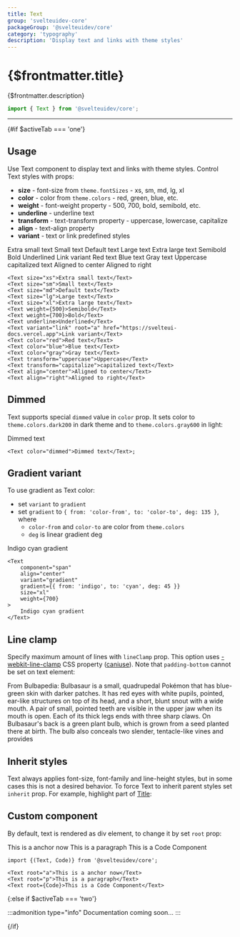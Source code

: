```yaml
---
title: Text
group: 'svelteuidev-core'
packageGroup: '@svelteuidev/core'
category: 'typography'
description: 'Display text and links with theme styles'
---
```


<script lang='ts'>
    import Preview from '$lib/components/DocsHelpers/Preview.svelte'
	import { Text, Title, Code } from '@svelteuidev/core'
    import { DocTabs, activeTab } from '$lib/components'
</script>

# {$frontmatter.title}

{$frontmatter.description}

```ts
import { Text } from '@svelteuidev/core';
```

<DocTabs />

<hr>
<!-- Top Section -->

{#if $activeTab === 'one'}

## Usage

Use Text component to display text and links with theme styles. Control Text styles with props:

- **size** - font-size from `theme.fontSizes` - xs, sm, md, lg, xl
- **color** - color from `theme.colors` - red, green, blue, etc.
- **weight** - font-weight property - 500, 700, bold, semibold, etc.
- **underline** - underline text
- **transform** - text-transform property - uppercase, lowercase, capitalize
- **align** - text-align property
- **variant** - text or link predefined styles

<Preview class='not-prose' direction='column'>
    <Text size="xs">Extra small text</Text>
    <Text size="sm">Small text</Text>
    <Text size="md">Default text</Text>
    <Text size="lg">Large text</Text>
    <Text size="xl">Extra large text</Text>
    <Text weight={500}>Semibold</Text>
    <Text weight={700}>Bold</Text>
    <Text underline>Underlined</Text>
    <Text variant="link" root="a" href="https://svelteui-docs.vercel.app">Link variant</Text>
    <Text color="red">Red text</Text>
    <Text color="blue">Blue text</Text>
    <Text color="gray">Gray text</Text>
    <Text transform="uppercase">Uppercase</Text>
    <Text transform="capitalize">capitalized text</Text>
</Preview>
    <Text align="center">Aligned to center</Text>
    <Text align="right">Aligned to right</Text>

```svelte|copy
<Text size="xs">Extra small text</Text>
<Text size="sm">Small text</Text>
<Text size="md">Default text</Text>
<Text size="lg">Large text</Text>
<Text size="xl">Extra large text</Text>
<Text weight={500}>Semibold</Text>
<Text weight={700}>Bold</Text>
<Text underline>Underlined</Text>
<Text variant="link" root="a" href="https://svelteui-docs.vercel.app">Link variant</Text>
<Text color="red">Red text</Text>
<Text color="blue">Blue text</Text>
<Text color="gray">Gray text</Text>
<Text transform="uppercase">Uppercase</Text>
<Text transform="capitalize">capitalized text</Text>
<Text align="center">Aligned to center</Text>
<Text align="right">Aligned to right</Text>
```

## Dimmed

Text supports special `dimmed` value in `color` prop. It sets color to `theme.colors.dark200` in dark theme and to `theme.colors.gray600` in light:

<Preview class='not-prose'>
    <Text color="dimmed">Dimmed text</Text>
</Preview>

```svelte|copy
<Text color="dimmed">Dimmed text</Text>;
```

## Gradient variant

To use gradient as Text color:

- set `variant` to `gradient`
- set `gradient` to `{ from: 'color-from', to: 'color-to', deg: 135 }`, where
  - `color-from` and `color-to` are color from `theme.colors`
  - `deg` is linear gradient deg

<Preview class='not-prose'>
    <Text
      component="span"
      align="center"
      variant="gradient"
      gradient={{ from: 'indigo', to: 'cyan', deg: 45 }}
      size="xl"
      weight={700}
    >
      Indigo cyan gradient
    </Text>
</Preview>

```svelte|copy
<Text
    component="span"
    align="center"
    variant="gradient"
    gradient={{ from: 'indigo', to: 'cyan', deg: 45 }}
    size="xl"
    weight={700}
>
    Indigo cyan gradient
</Text>
```

## Line clamp

Specify maximum amount of lines with `lineClamp` prop. This option uses [-webkit-line-clamp](https://developer.mozilla.org/en-US/docs/Web/CSS/-webkit-line-clamp)
CSS property ([caniuse](https://caniuse.com/css-line-clamp)). Note that `padding-bottom` cannot be set on text element:

<Preview class='not-prose'>
    <Text lineClamp={4}>
        From Bulbapedia: Bulbasaur is a small, quadrupedal Pokémon that has blue-green skin with darker patches. It has red eyes with white pupils, pointed, ear-like structures on top of its head, and a short, blunt snout with a wide mouth. A pair of small, pointed teeth are visible in the upper jaw when its mouth is open. Each of its thick legs ends with three sharp claws. On Bulbasaur's back is a green plant bulb, which is grown from a seed planted there at birth. The bulb also conceals two slender, tentacle-like vines and provides
    </Text>
</Preview>

## Inherit styles

Text always applies font-size, font-family and line-height styles,
but in some cases this is not a desired behavior. To force Text to inherit parent
styles set `inherit` prop. For example, highlight part of [Title](/core/title/):

<Preview class='not-prose'>
    <Title order={3}>Highlight <Text color="blue" inherit component="span">something</Text>in title</Title>
</Preview>

## Custom component

By default, text is rendered as div element, to change it by set `root` prop:

<Preview class='not-prose'>
    <Text root="a">This is a anchor now</Text>
    <Text root="p">This is a paragraph</Text>
    <Text root={Code}>This is a Code Component</Text>
</Preview>

```svelte
import {(Text, Code)} from '@svelteuidev/core';

<Text root="a">This is a anchor now</Text>
<Text root="p">This is a paragraph</Text>
<Text root={Code}>This is a Code Component</Text>
```

{:else if $activeTab === 'two'}

:::admonition type="info"
Documentation coming soon...
:::

{/if}
